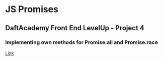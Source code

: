 # JS Promises

## DaftAcademy Front End LevelUp - Project 4 

### Implementing own methods for Promise.all and Promise.race

[Link]()
